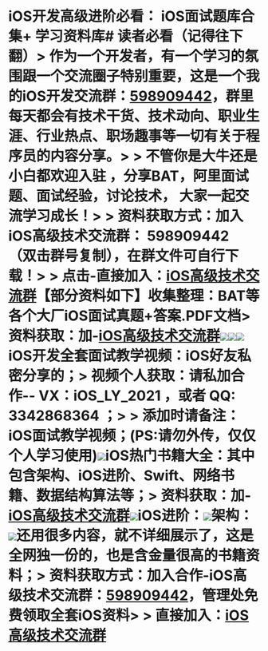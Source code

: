 # iOS开发高级进阶必看： iOS面试题库合集+ 学习资料库# 读者必看（记得往下翻）> 作为一个开发者，有一个学习的氛围跟一个交流圈子特别重要，这是一个我的iOS开发交流群：[598909442](https://jq.qq.com/?_wv=1027&k=bp1N8eCR)，群里每天都会有技术干货、技术动向、职业生涯、行业热点、职场趣事等一切有关于程序员的内容分享。> > 不管你是大牛还是小白都欢迎入驻 ，分享BAT，阿里面试题、面试经验，讨论技术， 大家一起交流学习成长！> > 资料获取方式：加入iOS高级技术交流群： 598909442 （双击群号复制），在群文件可自行下载！> > 点击-直接加入：[iOS高级技术交流群](https://jq.qq.com/?_wv=1027&k=bp1N8eCR)【部分资料如下】**收集整理：BAT等各个大厂iOS面试真题+答案.PDF文档**> 资料获取：加-[iOS高级技术交流群](https://jq.qq.com/?_wv=1027&k=bp1N8eCR)![](https://images.gitee.com/uploads/images/2021/0804/150840_3e5164f4_9540437.png)![](https://images.gitee.com/uploads/images/2021/0804/150855_d89cc3b8_9540437.png)![](https://images.gitee.com/uploads/images/2021/0804/150913_98357277_9540437.png)**iOS开发全套面试教学视频：iOS好友私密分享的；**> 视频个人获取：请私加合作-- VX：iOS_LY_2021 ，或者 QQ: 3342868364 ；> > 添加时请备注：iOS面试教学视频；(PS:请勿外传，仅仅个人学习使用)![](https://images.gitee.com/uploads/images/2021/0804/151019_70591467_9540437.png)**iOS热门书籍大全：其中包含架构、iOS进阶、Swift、网络书籍、数据结构算法等；**> 资料获取：加-[iOS高级技术交流群](https://jq.qq.com/?_wv=1027&k=bp1N8eCR)![](https://images.gitee.com/uploads/images/2021/0804/151102_0c67c67f_9540437.png)**iOS进阶：**![](https://images.gitee.com/uploads/images/2021/0804/151146_26e25079_9540437.png)**架构：**![](https://images.gitee.com/uploads/images/2021/0804/151157_b84cad72_9540437.png)**还用很多内容，就不详细展示了，这是全网独一份的，也是含金量很高的书籍资料；**> 资料获取方式：加入合作-iOS高级技术交流群：[598909442](https://jq.qq.com/?_wv=1027&k=bp1N8eCR)，管理处免费领取全套iOS资料> > 直接加入：[iOS高级技术交流群](https://jq.qq.com/?_wv=1027&k=bp1N8eCR)

